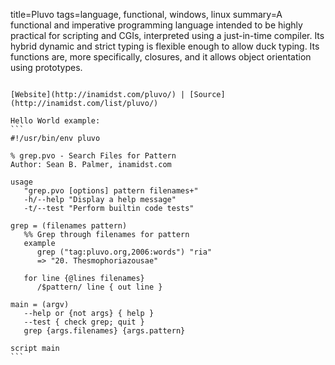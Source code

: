title=Pluvo
tags=language, functional, windows, linux
summary=A functional and imperative programming language intended to be highly practical for scripting and CGIs, interpreted using a just-in-time compiler. Its hybrid dynamic and strict typing is flexible enough to allow duck typing. Its functions are, more specifically, closures, and it allows object orientation using prototypes.
~~~~~~

[Website](http://inamidst.com/pluvo/) | [Source](http://inamidst.com/list/pluvo/)

Hello World example:
```
#!/usr/bin/env pluvo

% grep.pvo - Search Files for Pattern
Author: Sean B. Palmer, inamidst.com

usage
   "grep.pvo [options] pattern filenames+"
   -h/--help "Display a help message"
   -t/--test "Perform builtin code tests"

grep = (filenames pattern)
   %% Grep through filenames for pattern
   example
      grep ("tag:pluvo.org,2006:words") "ria"
      => "20. Thesmophoriazousae"

   for line {@lines filenames}
      /$pattern/ line { out line }

main = (argv)
   --help or {not args} { help }
   --test { check grep; quit }
   grep {args.filenames} {args.pattern}

script main
```

